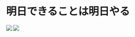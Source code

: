 # 明日できることは明日やる
<a href="https://github.com/srpkdyy/github-readme-stats">
  <img align="left" src="https://github-readme-stats.vercel.app/api?username=srpkdyy&theme=vue&show_icons=true&count_private=true" />
</a>
<a href="https://github.com/srpkdyy/github-readme-stats">
  <img align="left" src="https://github-readme-stats.vercel.app/api/top-langs/?username=srpkdyy&theme=vue&show_icons=true&count_private=true" />
</a>
